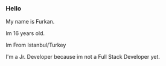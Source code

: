 ### Hello
My name is Furkan.

Im 16 years old.

Im From Istanbul/Turkey

I'm a Jr. Developer because im not a Full Stack Developer yet.
